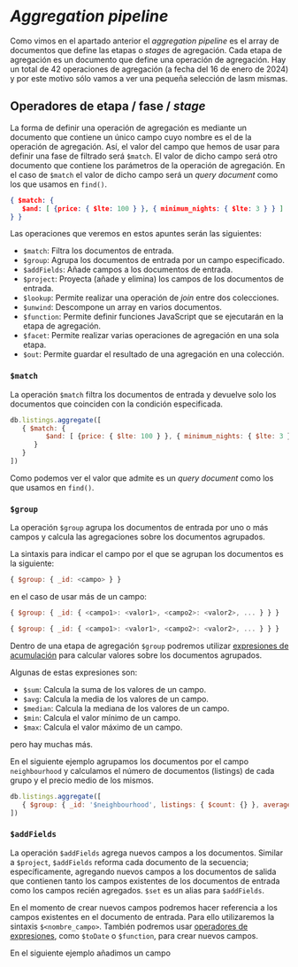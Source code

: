 # *Aggregation pipeline*

Como vimos en el apartado anterior el *aggregation pipeline* es el array de documentos que define las etapas o *stages* de agregación. Cada etapa de agregación es un documento que define una operación de agregación. Hay un total de 42 operaciones de agregación (a fecha del 16 de enero de 2024) y por este motivo sólo vamos a ver una pequeña selección de lasm mismas.

## Operadores de etapa / fase / *stage*

La forma de definir una operación de agregación es mediante un documento que contiene un único campo cuyo nombre es el de la operación de agregación. Así, el valor del campo que hemos de usar para definir una fase de filtrado será `$match`. El valor de dicho campo será otro documento que contiene los parámetros de la operación de agregación. En el caso de `$match` el valor de dicho campo será un *query document* como los que usamos en `find()`.

```json
{ $match: {
   $and: [ {price: { $lte: 100 } }, { minimum_nights: { $lte: 3 } } ]
} }
```

Las operaciones que veremos en estos apuntes serán las siguientes:

* `$match`: Filtra los documentos de entrada.
* `$group`: Agrupa los documentos de entrada por un campo especificado.
* `$addFields`: Añade campos a los documentos de entrada.
* `$project`: Proyecta (añade y elimina) los campos de los documentos de entrada.
* `$lookup`: Permite realizar una operación de *join* entre dos colecciones.
* `$unwind`: Descompone un array en varios documentos.
* `$function`: Permite definir funciones JavaScript que se ejecutarán en la etapa de agregación.
* `$facet`: Permite realizar varias operaciones de agregación en una sola etapa.
* `$out`: Permite guardar el resultado de una agregación en una colección.

### `$match`

La operación `$match` filtra los documentos de entrada y devuelve solo los documentos que coinciden con la condición especificada.

```javascript
db.listings.aggregate([
   { $match: {
         $and: [ {price: { $lte: 100 } }, { minimum_nights: { $lte: 3 } } ]
      } 
   } 
])
```

Como podemos ver el valor que admite es un *query document* como los que usamos en `find()`.

### `$group`

La operación `$group` agrupa los documentos de entrada por uno o más campos y calcula las agregaciones sobre los documentos agrupados.

La sintaxis para indicar el campo por el que se agrupan los documentos es la siguiente:

```javascript
{ $group: { _id: <campo> } }
```

en el caso de usar más de un campo:

```javascript
{ $group: { _id: { <campo1>: <valor1>, <campo2>: <valor2>, ... } } }
```

```javascript
{ $group: { _id: { <campo1>: <valor1>, <campo2>: <valor2>, ... } } }
```

Dentro de una etapa de agregación `$group` podremos utilizar [expresiones de acumulación](https://www.mongodb.com/docs/manual/reference/operator/aggregation/group/#std-label-accumulators-group) para calcular valores sobre los documentos agrupados.

Algunas de estas expresiones son:

* `$sum`: Calcula la suma de los valores de un campo.
* `$avg`: Calcula la media de los valores de un campo.
* `$median`: Calcula la mediana de los valores de un campo.
* `$min`: Calcula el valor mínimo de un campo.
* `$max`: Calcula el valor máximo de un campo.

pero hay muchas más.

En el siguiente ejemplo agrupamos los documentos por el campo `neighbourhood` y calculamos el número de documentos (listings) de cada grupo y el precio medio de los mismos.

```javascript
db.listings.aggregate([
   { $group: { _id: '$neighbourhood', listings: { $count: {} }, average_price: { $avg: '$price' } } }
])
```

### `$addFields`

La operación `$addFields` agrega nuevos campos a los documentos. Similar a `$project`, `$addFields` reforma cada documento de la secuencia; específicamente, agregando nuevos campos a los documentos de salida que contienen tanto los campos existentes de los documentos de entrada como los campos recién agregados. `$set` es un alias para `$addFields`.

En el momento de crear nuevos campos podremos hacer referencia a los campos existentes en el documento de entrada. Para ello utilizaremos la sintaxis `$<nombre_campo>`. También podremos usar [operadores de expresiones](https://www.mongodb.com/docs/manual/reference/operator/aggregation/#std-label-aggregation-expressions), como `$toDate` o `$function`, para crear nuevos campos.

En el siguiente ejemplo añadimos un campo
